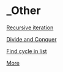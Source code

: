 # _Other

[Recursive iteration](_Other%2040309fe5fdb74185b00fd1848a50054c/Recursive%20iteration%20896237165ce44ea1921c443446e88141.md)

[Divide and Conquer](_Other%2040309fe5fdb74185b00fd1848a50054c/Divide%20and%20Conquer%2032431685f49e4580aea1cb1a41f417a7.md)

[Find cycle in list](_Other%2040309fe5fdb74185b00fd1848a50054c/Find%20cycle%20in%20list%2019a020dfa5aa4378a3fe12f66e7b4f70.md)

[More](_Other%2040309fe5fdb74185b00fd1848a50054c/More%2096929a3286bd4c8db1d462e581c566e0.md)